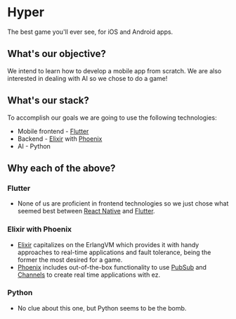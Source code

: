 # Hyper
The best game you'll ever see, for iOS and Android apps.

## What's our objective?
We intend to learn how to develop a mobile app from scratch. We are also interested in dealing with AI so we chose to do a game!

## What's our stack?
To accomplish our goals we are going to use the following technologies:
  * Mobile frontend - [Flutter](https://flutter.dev/)
  * Backend - [Elixir](https://elixir-lang.org/) with [Phoenix](https://hexdocs.pm/phoenix/overview.html)
  * AI - Python

## Why each of the above?

### Flutter
  * None of us are proficient in frontend technologies so we just chose what seemed best between [React Native](https://reactnative.dev/) and [Flutter](https://flutter.dev/).

### Elixir with Phoenix
  * [Elixir](https://elixir-lang.org/) capitalizes on the ErlangVM which provides it with handy approaches to real-time applications and fault tolerance, being the former the most desired for a game.
  * [Phoenix](https://hexdocs.pm/phoenix/overview.html) includes out-of-the-box functionality to use [PubSub](https://hexdocs.pm/phoenix_pubsub/Phoenix.PubSub.html) and [Channels](https://hexdocs.pm/phoenix/channels.html) to create real time applications with ez.

### Python
  * No clue about this one, but Python seems to be the bomb.
